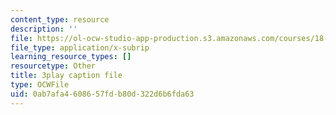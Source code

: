 ```yaml
---
content_type: resource
description: ''
file: https://ol-ocw-studio-app-production.s3.amazonaws.com/courses/18-03sc-differential-equations-fall-2011/0ab7afa4608657fdb80d322d6b6fda63_R_8beV_gXHc.vtt
file_type: application/x-subrip
learning_resource_types: []
resourcetype: Other
title: 3play caption file
type: OCWFile
uid: 0ab7afa4-6086-57fd-b80d-322d6b6fda63
---
```

